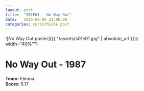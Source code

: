 ```yaml
---
layout: post
title:  "S01E01 - No Way Out"
date:   2016-09-05 21:00:00
categories: corinthiale post
---
```


![No Way Out poster]({{ "/assets/s01e01.jpg" | absolute_url }}){: width="40%""}

# **No Way Out** - 1987

**Team:** Eleana
<br/>
**Score:** 5.17

